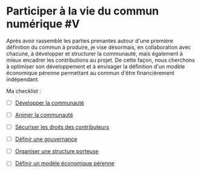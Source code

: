 # Participer à la vie du commun numérique \#V

Après avoir rassemblé les parties prenantes autour d'une première définition du commun à produire, je vise désormais, en collaboration avec chacune, à développer et structurer la communauté, mais également à mieux encadrer les contributions au projet. De cette façon, nous cherchons à optimiser son développement et à envisager la définition d'un modèle économique pérenne permettant au commun d'être financièrement indépendant.

Ma checklist :

* [ ] [Développer la communauté](https://app.gitbook.com/@beta-gouv/s/tutoriel-lab-sonum/recommandations-2-participer-a-la-vie-du-commun-numerique/2-1-developper-la-communaute)
* [ ] [Animer la communauté](https://app.gitbook.com/@beta-gouv/s/tutoriel-lab-sonum/recommandations-2-participer-a-la-vie-du-commun-numerique/2-2-animer-la-communaute)
* [ ] [Sécuriser les droits des contributeurs](https://app.gitbook.com/@beta-gouv/s/tutoriel-lab-sonum/recommandations-2-participer-a-la-vie-du-commun-numerique/2-3-securiser-les-droits-des-contributeurs)
* [ ] [Définir une gouvernance](https://app.gitbook.com/@beta-gouv/s/tutoriel-lab-sonum/recommandations-2-participer-a-la-vie-du-commun-numerique/2-4-definir-une-gouvernance)
* [ ] [Organiser une structure porteuse](https://app.gitbook.com/@beta-gouv/s/tutoriel-lab-sonum/recommandations-2-participer-a-la-vie-du-commun-numerique/2-5-organiser-une-structure-porteuse)
* [ ] [Définir un modèle économique pérenne](https://app.gitbook.com/@beta-gouv/s/tutoriel-lab-sonum/recommandations-2-participer-a-la-vie-du-commun-numerique/2-6-definir-un-modele-economique-perenne)

